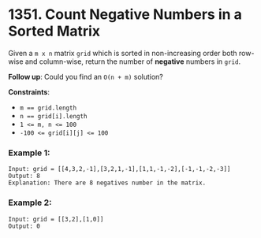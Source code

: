 # 1351. Count Negative Numbers in a Sorted Matrix

Given a `m x n` matrix `grid` which is sorted in non-increasing order both row-wise and column-wise, return the number of **negative** numbers in `grid`.

**Follow up**: Could you find an `O(n + m)` solution?

**Constraints**:
- `m == grid.length`
- `n == grid[i].length`
- `1 <= m, n <= 100`
- `-100 <= grid[i][j] <= 100`

### Example 1:
```
Input: grid = [[4,3,2,-1],[3,2,1,-1],[1,1,-1,-2],[-1,-1,-2,-3]]
Output: 8
Explanation: There are 8 negatives number in the matrix.
```

### Example 2:
```
Input: grid = [[3,2],[1,0]]
Output: 0
```
